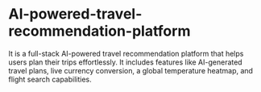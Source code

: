 # AI-powered-travel-recommendation-platform

It is a full-stack AI-powered travel recommendation platform that helps users plan their trips effortlessly. It includes features like AI-generated travel plans, live currency conversion, a global temperature heatmap, and flight search capabilities.